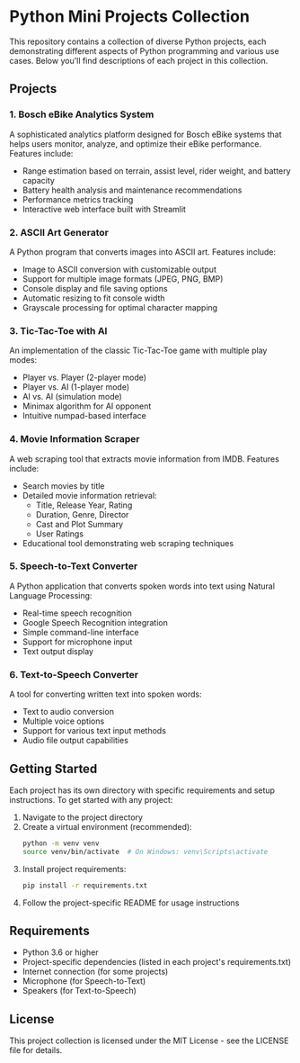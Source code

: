 # Python Mini Projects Collection

This repository contains a collection of diverse Python projects, each demonstrating different aspects of Python programming and various use cases. Below you'll find descriptions of each project in this collection.

## Projects

### 1. Bosch eBike Analytics System
A sophisticated analytics platform designed for Bosch eBike systems that helps users monitor, analyze, and optimize their eBike performance. Features include:
- Range estimation based on terrain, assist level, rider weight, and battery capacity
- Battery health analysis and maintenance recommendations
- Performance metrics tracking
- Interactive web interface built with Streamlit

### 2. ASCII Art Generator
A Python program that converts images into ASCII art. Features include:
- Image to ASCII conversion with customizable output
- Support for multiple image formats (JPEG, PNG, BMP)
- Console display and file saving options
- Automatic resizing to fit console width
- Grayscale processing for optimal character mapping

### 3. Tic-Tac-Toe with AI
An implementation of the classic Tic-Tac-Toe game with multiple play modes:
- Player vs. Player (2-player mode)
- Player vs. AI (1-player mode)
- AI vs. AI (simulation mode)
- Minimax algorithm for AI opponent
- Intuitive numpad-based interface

### 4. Movie Information Scraper
A web scraping tool that extracts movie information from IMDB. Features include:
- Search movies by title
- Detailed movie information retrieval:
  - Title, Release Year, Rating
  - Duration, Genre, Director
  - Cast and Plot Summary
  - User Ratings
- Educational tool demonstrating web scraping techniques

### 5. Speech-to-Text Converter
A Python application that converts spoken words into text using Natural Language Processing:
- Real-time speech recognition
- Google Speech Recognition integration
- Simple command-line interface
- Support for microphone input
- Text output display

### 6. Text-to-Speech Converter
A tool for converting written text into spoken words:
- Text to audio conversion
- Multiple voice options
- Support for various text input methods
- Audio file output capabilities

## Getting Started

Each project has its own directory with specific requirements and setup instructions. To get started with any project:

1. Navigate to the project directory
2. Create a virtual environment (recommended):
   ```bash
   python -m venv venv
   source venv/bin/activate  # On Windows: venv\Scripts\activate
   ```
3. Install project requirements:
   ```bash
   pip install -r requirements.txt
   ```
4. Follow the project-specific README for usage instructions

## Requirements

- Python 3.6 or higher
- Project-specific dependencies (listed in each project's requirements.txt)
- Internet connection (for some projects)
- Microphone (for Speech-to-Text)
- Speakers (for Text-to-Speech)

## License

This project collection is licensed under the MIT License - see the LICENSE file for details. 